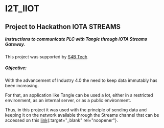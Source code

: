 # I2T_IIOT
## Project to Hackathon IOTA STREAMS

##### Instructions to communicate PLC with Tangle through IOTA Streams Gateway.

This project was supported by <a href ="https://www.s4btech.com.br" target="_blank" rel="noopener">S4B Tech</a >.


##### Objective:

With the advancement of Industry 4.0 the need to keep data immutably has been increasing.

For that, an application like Tangle can be used a lot, either in a restricted environment, as an internal server, or as a public environment.

Thus, in this project it was used with the principle of sending data and keeping it on the network available through the Streams channel that can be accessed on this [link](https://explorer.iot2tangle.io/channel/51ca8cd219130e34072fad3ec43cf35c35d91abfb72518aef83e2e5d1f39d7570000000000000000:af30542dce6d9220e371d97c){:target="_blank" rel="noopener"}.
